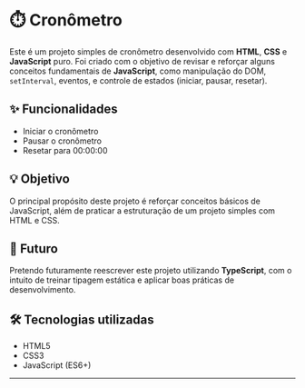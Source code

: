# ⏱️ Cronômetro

Este é um projeto simples de cronômetro desenvolvido com **HTML**, **CSS** e **JavaScript** puro. Foi criado com o objetivo de revisar e reforçar alguns conceitos fundamentais de **JavaScript**, como manipulação do DOM, `setInterval`, eventos, e controle de estados (iniciar, pausar, resetar).

## ✨ Funcionalidades

- Iniciar o cronômetro
- Pausar o cronômetro
- Resetar para 00:00:00

## 💡 Objetivo

O principal propósito deste projeto é reforçar conceitos básicos de JavaScript, além de praticar a estruturação de um projeto simples com HTML e CSS.

## 🔮 Futuro

Pretendo futuramente reescrever este projeto utilizando **TypeScript**, com o intuito de treinar tipagem estática e aplicar boas práticas de desenvolvimento.

## 🛠️ Tecnologias utilizadas

- HTML5
- CSS3
- JavaScript (ES6+)

---
